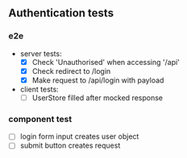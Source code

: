 ## Authentication tests
### e2e
- server tests:
    - [x] Check 'Unauthorised' when accessing '/api'
    - [x] Check redirect to /login
    - [x] Make request to /api/login with payload
- client tests:
    - [ ] UserStore filled after mocked response

### component test
- [ ] login form input creates user object
- [ ] submit button creates request
